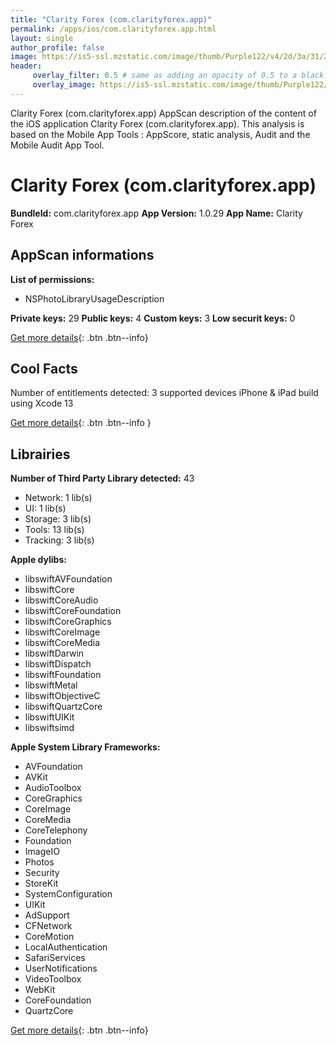 ```yaml
---
title: "Clarity Forex (com.clarityforex.app)"
permalink: /apps/ios/com.clarityforex.app.html
layout: single
author_profile: false
image: https://is5-ssl.mzstatic.com/image/thumb/Purple122/v4/2d/3a/31/2d3a313d-5bbc-4143-b8a1-f1f99329f7e5/AppIcon-0-0-1x_U007emarketing-0-0-0-7-0-0-sRGB-0-0-0-GLES2_U002c0-512MB-85-220-0-0.png/512x512bb.jpg
header: 
     overlay_filter: 0.5 # same as adding an opacity of 0.5 to a black background
     overlay_image: https://is5-ssl.mzstatic.com/image/thumb/Purple122/v4/2d/3a/31/2d3a313d-5bbc-4143-b8a1-f1f99329f7e5/AppIcon-0-0-1x_U007emarketing-0-0-0-7-0-0-sRGB-0-0-0-GLES2_U002c0-512MB-85-220-0-0.png/512x512bb.jpg
---
```

Clarity Forex (com.clarityforex.app) AppScan description of the content of the iOS application Clarity Forex (com.clarityforex.app). This analysis is based on the Mobile App Tools : AppScore, static analysis, Audit and the Mobile Audit App Tool.

# Clarity Forex (com.clarityforex.app)

**BundleId:** com.clarityforex.app
**App Version:** 1.0.29
**App Name:** Clarity Forex


## AppScan informations 

**List of permissions:** 
- NSPhotoLibraryUsageDescription
  
  
**Private keys:** 29
**Public keys:** 4
**Custom keys:** 3
**Low securit keys:** 0
  
[Get more details](/pricing.html){: .btn .btn--info}

## Cool Facts

Number of entitlements detected: 3
supported devices iPhone & iPad
build using Xcode 13
  
[Get more details](/pricing.html){: .btn .btn--info }

## Librairies 
**Number of Third Party Library detected:** 43
- Network: 1 lib(s)
- UI: 1 lib(s)
- Storage: 3 lib(s)
- Tools: 13 lib(s)
- Tracking: 3 lib(s)


**Apple dylibs:**
- libswiftAVFoundation
- libswiftCore
- libswiftCoreAudio
- libswiftCoreFoundation
- libswiftCoreGraphics
- libswiftCoreImage
- libswiftCoreMedia
- libswiftDarwin
- libswiftDispatch
- libswiftFoundation
- libswiftMetal
- libswiftObjectiveC
- libswiftQuartzCore
- libswiftUIKit
- libswiftsimd


**Apple System Library Frameworks:**
- AVFoundation
- AVKit
- AudioToolbox
- CoreGraphics
- CoreImage
- CoreMedia
- CoreTelephony
- Foundation
- ImageIO
- Photos
- Security
- StoreKit
- SystemConfiguration
- UIKit
- AdSupport
- CFNetwork
- CoreMotion
- LocalAuthentication
- SafariServices
- UserNotifications
- VideoToolbox
- WebKit
- CoreFoundation
- QuartzCore


  
[Get more details](/pricing.html){: .btn .btn--info}

